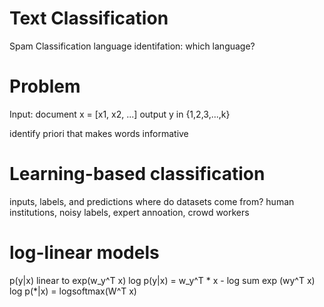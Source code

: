 # Text Classification
Spam Classification
language identifation: which language?

# Problem
Input: document x = [x1, x2, ...]
output y in {1,2,3,...,k}

identify priori that makes words informative

# Learning-based classification
inputs, labels, and predictions
where do datasets come from?
human institutions, noisy labels, expert annoation, crowd workers

# log-linear models
p(y|x) linear to exp(w_y^T x)
log p(y|x) = w_y^T * x - log sum exp (wy^T x)
log p(*|x) = logsoftmax(W^T x)


